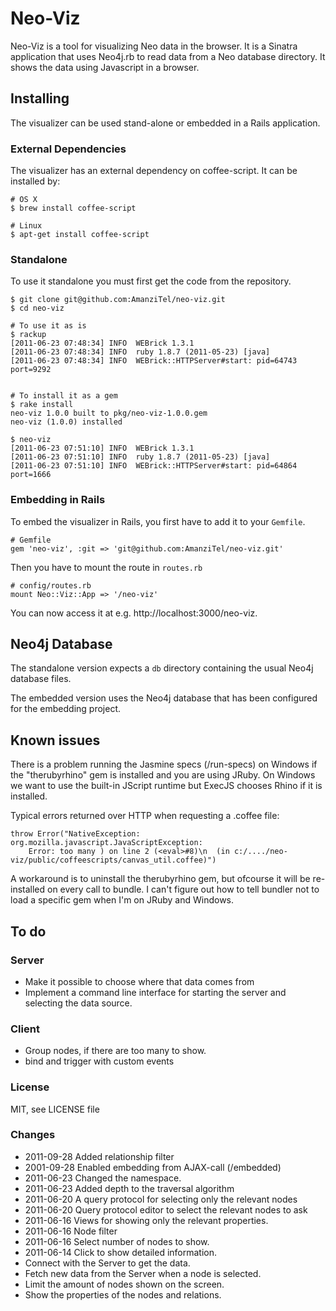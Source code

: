 # Neo-Viz

Neo-Viz is a tool for visualizing Neo data in the browser. It is
a Sinatra application that uses Neo4j.rb to read data from a Neo
database directory. It shows the data using Javascript in a browser.


## Installing

The visualizer can be used stand-alone or embedded in a Rails application.

### External Dependencies

The visualizer has an external dependency on coffee-script. It can be
installed by:

    # OS X
    $ brew install coffee-script

    # Linux
    $ apt-get install coffee-script



### Standalone

To use it standalone you must first get the code from the repository.

    $ git clone git@github.com:AmanziTel/neo-viz.git
    $ cd neo-viz
    
    # To use it as is
    $ rackup
    [2011-06-23 07:48:34] INFO  WEBrick 1.3.1
    [2011-06-23 07:48:34] INFO  ruby 1.8.7 (2011-05-23) [java]
    [2011-06-23 07:48:34] INFO  WEBrick::HTTPServer#start: pid=64743 port=9292

    
    # To install it as a gem
    $ rake install
    neo-viz 1.0.0 built to pkg/neo-viz-1.0.0.gem
    neo-viz (1.0.0) installed
    
    $ neo-viz
    [2011-06-23 07:51:10] INFO  WEBrick 1.3.1
    [2011-06-23 07:51:10] INFO  ruby 1.8.7 (2011-05-23) [java]
    [2011-06-23 07:51:10] INFO  WEBrick::HTTPServer#start: pid=64864 port=1666
    
### Embedding in Rails

To embed the visualizer in Rails, you first have to add it to your `Gemfile`.
   
    # Gemfile
    gem 'neo-viz', :git => 'git@github.com:AmanziTel/neo-viz.git'

Then you have to mount the route in `routes.rb`

    # config/routes.rb
    mount Neo::Viz::App => '/neo-viz'

You can now access it at e.g. http://localhost:3000/neo-viz.

## Neo4j Database

The standalone version expects a `db` directory containing the usual
Neo4j database files.
    
The embedded version uses the Neo4j database that has been configured
for the embedding project.

## Known issues

There is a problem running the Jasmine specs (/run-specs) on Windows if the "therubyrhino" gem is installed
and you are using JRuby. On Windows we want to use the built-in JScript runtime but ExecJS chooses Rhino if it
is installed.

Typical errors returned over HTTP when requesting a .coffee file:

    throw Error("NativeException: org.mozilla.javascript.JavaScriptException:
        Error: too many ) on line 2 (<eval>#8)\n  (in c:/..../neo-viz/public/coffeescripts/canvas_util.coffee)")

A workaround is to uninstall the therubyrhino gem, but ofcourse it will be re-installed on every call to bundle.
I can't figure out how to tell bundler not to load a specific gem when I'm on JRuby and Windows.

## To do

### Server

* Make it possible to choose where that data comes from
* Implement a command line interface for starting the server and
  selecting the data source.


### Client

* Group nodes, if there are too many to show.
* bind and trigger with custom events


### License

MIT, see LICENSE file

### Changes

* 2011-09-28 Added relationship filter
* 2001-09-28 Enabled embedding from AJAX-call (/embedded)
* 2011-06-23 Changed the namespace.
* 2011-06-23 Added depth to the traversal algorithm
* 2011-06-20 A query protocol for selecting only the relevant nodes
* 2011-06-20 Query protocol editor to select the relevant nodes to ask
* 2011-06-16 Views for showing only the relevant properties.
* 2011-06-16 Node filter
* 2011-06-16 Select number of nodes to show.
* 2011-06-14 Click to show detailed information.
* Connect with the Server to get the data.
* Fetch new data from the Server when a node is selected.
* Limit the amount of nodes shown on the screen.
* Show the properties of the nodes and relations.


